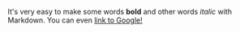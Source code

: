 It's very easy to make some words **bold** and other words _italic_ with Markdown. You can even [link to Google!](http://google.com)
